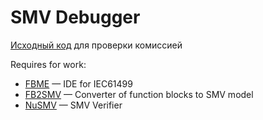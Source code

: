# SMV Debugger

[Исходный код](https://github.com/mtereshchuk/smv-debugger/tree/master/nodes/smvDebugger) для проверки комиссией

Requires for work:
- [FBME](https://github.com/JetBrains/fbme) — IDE for IEC61499
- [FB2SMV](https://github.com/mtereshchuk/fb2smv) — Converter of function blocks to SMV model 
- [NuSMV](https://nusmv.fbk.eu) — SMV Verifier